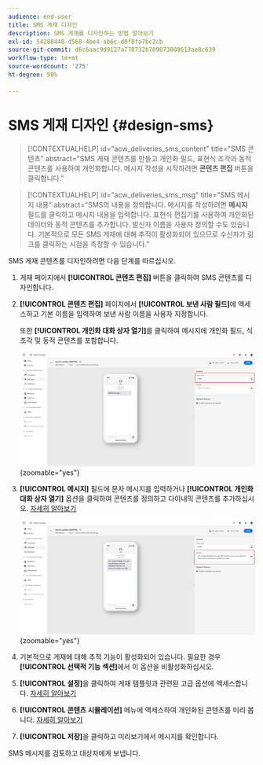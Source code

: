 ```yaml
---
audience: end-user
title: SMS 게재 디자인
description: SMS 게재를 디자인하는 방법 알아보기
exl-id: 54288448-d568-4be4-ab6c-d0f8fa7bc2cb
source-git-commit: d6c6aac9d9127a770732b709873008613ae8c639
workflow-type: tm+mt
source-wordcount: '275'
ht-degree: 50%

---
```


# SMS 게재 디자인 {#design-sms}

>[!CONTEXTUALHELP]
>id="acw_deliveries_sms_content"
>title="SMS 콘텐츠"
>abstract="SMS 게재 콘텐츠를 만들고 개인화 필드, 표현식 조각과 동적 콘텐츠를 사용하여 개인화합니다. 메시지 작성을 시작하려면 **콘텐츠 편집** 버튼을 클릭합니다."

>[!CONTEXTUALHELP]
>id="acw_deliveries_sms_msg"
>title="SMS 메시지 내용"
>abstract="SMS의 내용을 정의합니다. 메시지를 작성하려면 **메시지** 필드를 클릭하고 메시지 내용을 입력합니다. 표현식 편집기를 사용하여 개인화된 데이터와 동적 콘텐츠를 추가합니다. 발신자 이름을 사용자 정의할 수도 있습니다. 기본적으로 모든 SMS 게재에 대해 추적이 활성화되어 있으므로 수신자가 링크를 클릭하는 시점을 측정할 수 있습니다."

SMS 게재 콘텐츠를 디자인하려면 다음 단계를 따르십시오.

1. 게재 페이지에서 **[!UICONTROL 콘텐츠 편집]** 버튼을 클릭하여 SMS 콘텐츠를 디자인합니다.

1. **[!UICONTROL 콘텐츠 편집]** 페이지에서 **[!UICONTROL 보낸 사람 필드]**&#x200B;에 액세스하고 기본 이름을 입력하여 보낸 사람 이름을 사용자 지정합니다.

   또한 **[!UICONTROL 개인화 대화 상자 열기]**&#x200B;를 클릭하여 메시지에 개인화 필드, 식 조각 및 동적 콘텐츠를 포함합니다.

   ![보낸 사람 이름을 사용자 지정하고 개인화 필드를 추가하는 옵션이 있는 콘텐츠 편집 페이지를 표시하는 스크린샷](assets/sms_content_1.png){zoomable="yes"}

1. **[!UICONTROL 메시지]** 필드에 문자 메시지를 입력하거나 **[!UICONTROL 개인화 대화 상자 열기]** 옵션을 클릭하여 콘텐츠를 정의하고 다이내믹 콘텐츠를 추가하십시오. [자세히 알아보기](../personalization/gs-personalization.md)

   ![동적 콘텐츠를 추가할 수 있는 옵션이 있는 메시지 필드를 표시하는 스크린샷](assets/sms_content_2.png){zoomable="yes"}

1. 기본적으로 게재에 대해 추적 기능이 활성화되어 있습니다. 필요한 경우 **[!UICONTROL 선택적 기능 섹션]**&#x200B;에서 이 옵션을 비활성화하십시오.

1. **[!UICONTROL 설정]**&#x200B;을 클릭하여 게재 템플릿과 관련된 고급 옵션에 액세스합니다. [자세히 알아보기](../advanced-settings/delivery-settings.md)

1. **[!UICONTROL 콘텐츠 시뮬레이션]** 메뉴에 액세스하여 개인화된 콘텐츠를 미리 봅니다. [자세히 알아보기](send-sms.md#preview-sms)

1. **[!UICONTROL 저장]**&#x200B;을 클릭하고 미리보기에서 메시지를 확인합니다.

SMS 메시지를 검토하고 대상자에게 보냅니다.